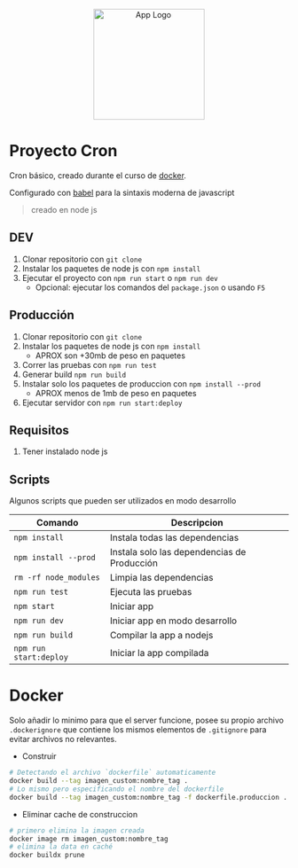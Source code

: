 <p align="center">
  <a href="https://github.com/" target="blank">
  <img src="https://cdn-icons-png.flaticon.com/512/25/25231.png" width="200" alt="App Logo" /></a>
</p>

# Proyecto Cron

Cron básico, creado durante el curso de [docker](https://www.udemy.com/share/107Ple3@bdv7jBU2dSlE6vZw8aLAd8Eq0N7Xt_pSOL83lFBOB34jOuRb_K8f1XJgFnBywx8J8g==/).

Configurado con [babel](https://mugan86.medium.com/configurar-babel-en-nodejs-525fd101990b) para la sintaxis moderna de javascript

> creado en node js

## DEV

1. Clonar repositorio con `git clone`
2. Instalar los paquetes de node js con `npm install`
3. Ejecutar el proyecto con `npm run start` o `npm run dev`
   - Opcional: ejecutar los comandos del `package.json` o usando `F5`

## Producción

1. Clonar repositorio con `git clone`
2. Instalar los paquetes de node js con `npm install`
   - APROX son +30mb de peso en paquetes
3. Correr las pruebas con `npm run test`
4. Generar build `npm run build`
5. Instalar solo los paquetes de produccion con `npm install --prod`
   - APROX menos de 1mb de peso en paquetes
6. Ejecutar servidor con `npm run start:deploy`

## Requisitos

1. Tener instalado node js

## Scripts

Algunos scripts que pueden ser utilizados en modo desarrollo

| Comando                | Descripcion                                 |
| ---------------------- | ------------------------------------------- |
| `npm install`          | Instala todas las dependencias              |
| `npm install --prod`   | Instala solo las dependencias de Producción |
| `rm -rf node_modules`  | Limpia las dependencias                     |
| `npm run test`         | Ejecuta las pruebas                         |
| `npm start`            | Iniciar app                                 |
| `npm run dev`          | Iniciar app en modo desarrollo              |
| `npm run build`        | Compilar la app a nodejs                    |
| `npm run start:deploy` | Iniciar la app compilada                    |

# Docker

Solo añadir lo minimo para que el server funcione, posee su propio archivo `.dockerignore` que contiene los mismos elementos de `.gitignore` para evitar archivos no relevantes.

- Construir

```sh
# Detectando el archivo `dockerfile` automaticamente
docker build --tag imagen_custom:nombre_tag .
# Lo mismo pero especificando el nombre del dockerfile
docker build --tag imagen_custom:nombre_tag -f dockerfile.produccion .
```

- Eliminar cache de construccion

```sh
# primero elimina la imagen creada
docker image rm imagen_custom:nombre_tag
# elimina la data en caché
docker buildx prune
```
